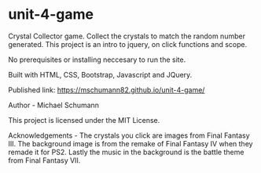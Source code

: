 # unit-4-game 
Crystal Collector game. Collect the crystals to match the random number generated.
This project is an intro to jquery, on click functions and scope.

No prerequisites or installing neccesary to run the site.

Built with HTML, CSS, Bootstrap, Javascript and JQuery.

Published link: https://mschumann82.github.io/unit-4-game/

Author - Michael Schumann

This project is licensed under the MIT License.

Acknowledgements - The crystals you click are images from Final Fantasy III.
The background image is from the remake of Final Fantasy IV when they remade it for
PS2. Lastly the music in the background is the battle theme from Final Fantasy VII.
